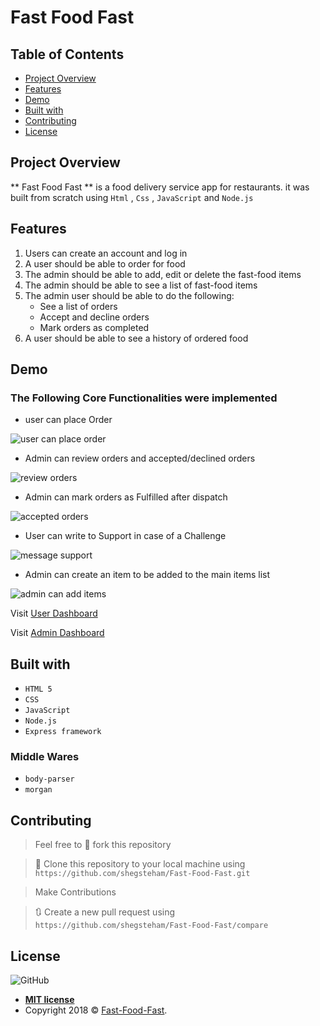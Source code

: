 # Fast Food Fast

## Table of Contents

* [Project Overview](#Project-Overview)
* [Features](#Features)
* [Demo](#demo)
* [Built with](#built-with)
* [Contributing](#contributing)
* [License](#License)

## Project Overview
** Fast Food Fast ** is a food delivery service app for restaurants. it was built from scratch using `Html` , `Css` , `JavaScript` and `Node.js`

## Features

1. Users can create an account and log in
2. A user should be able to order for food
3. The admin should be able to add, edit or delete the fast-food items
4. The admin should be able to see a list of fast-food items
5. The admin user should be able to do the following:
   - See a list of orders
   - Accept and decline orders
   - Mark orders as completed
6. A user should be able to see a history of ordered food


## Demo

### The Following Core Functionalities were implemented

- user can place Order

![user can place order](https://user-images.githubusercontent.com/25525765/44995913-21682600-af9d-11e8-9d6b-87d4fca9c61a.jpg)

- Admin can review orders and accepted/declined orders

![review orders](https://user-images.githubusercontent.com/25525765/44995720-4a3beb80-af9c-11e8-847f-54431a37adf2.jpg)

- Admin can mark orders as Fulfilled after dispatch

![accepted orders](https://user-images.githubusercontent.com/25525765/44995836-cafae780-af9c-11e8-9d72-cca497919ad0.jpg)

- User can write to Support in case of a Challenge

![message support](https://user-images.githubusercontent.com/25525765/44995955-54aab500-af9d-11e8-8acd-950ad8609312.jpg)

- Admin can create an item to be added to the main items list

![admin can add items](https://user-images.githubusercontent.com/25525765/44995661-0f39b800-af9c-11e8-9639-565656f4b1cd.jpg)

Visit [User Dashboard](https://shegsteham.github.io/Fast-Food-Fast/UI/)

Visit [Admin Dashboard](https://shegsteham.github.io/Fast-Food-Fast/UI/admin.html)

## Built with
- `HTML 5`
- `CSS`
- `JavaScript`
- `Node.js`
- `Express framework`

### Middle Wares
- `body-parser`
- `morgan`

## Contributing
>  Feel free to 🍴 fork this repository


>  👯 Clone this repository to your local machine using `https://github.com/shegsteham/Fast-Food-Fast.git`

> Make Contributions


> 🔃 Create a new pull request using `https://github.com/shegsteham/Fast-Food-Fast/compare`

## License
![GitHub](https://img.shields.io/github/license/mashape/apistatus.svg?style=plastic)

- **[MIT license](https://shegsteham.github.io/Fast-Food-Fast/UI/LICENSE.md)**
- Copyright 2018 © <a href="https://shegsteham.github.io/Fast-Food-Fast/UI/" target="_blank">Fast-Food-Fast</a>.
